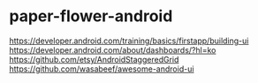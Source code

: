 # paper-flower-android
https://developer.android.com/training/basics/firstapp/building-ui
https://developer.android.com/about/dashboards/?hl=ko
https://github.com/etsy/AndroidStaggeredGrid
https://github.com/wasabeef/awesome-android-ui